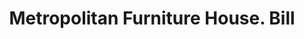 ---
doi: 10.7916/D8DZ1MHZ
date_other: '1890'
date_other_textual: 1890-1899
form: printed ephemera
genre:
- Invoices
name:
- Metropolitan Furniture House
object_in_context_url: https://biggert.cul.columbia.edu/items/view/ave_biggert_01650
subject_hierarchical_geographic:
- Hudson, New York, United States
subject_name:
- Metropolitan Furniture House
title: Metropolitan Furniture House. Bill
sort_title: Metropolitan Furniture House. Bill
call_number: ave_biggert_01650
coordinates:
- 42.25,-73.78972222222222
pid: ave_biggert_01650
identifiers: ave_biggert_01650
thumbnail: https://derivativo-1.library.columbia.edu/iiif/2/ldpd:490777/full/!256,256/0/native.jpg
permalink: /biggert/ave_biggert_01650/
layout: iiif-image-page
---